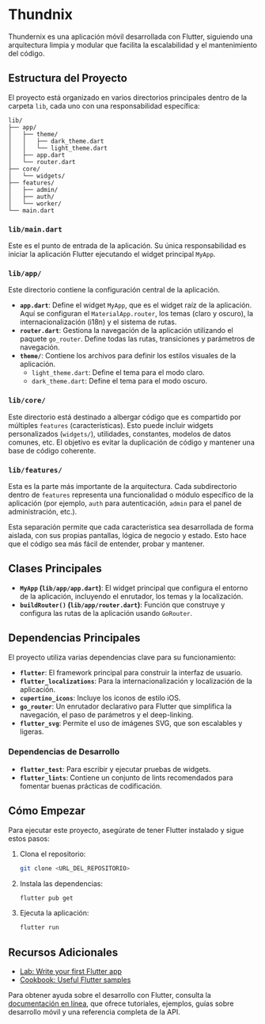 # Thundnix

Thundernix es una aplicación móvil desarrollada con Flutter, siguiendo una arquitectura limpia y modular que facilita la escalabilidad y el mantenimiento del código.

## Estructura del Proyecto

El proyecto está organizado en varios directorios principales dentro de la carpeta `lib`, cada uno con una responsabilidad específica:

```
lib/
├── app/
│   ├── theme/
│   │   ├── dark_theme.dart
│   │   └── light_theme.dart
│   ├── app.dart
│   └── router.dart
├── core/
│   └── widgets/
├── features/
│   ├── admin/
│   ├── auth/
│   └── worker/
└── main.dart
```

### `lib/main.dart`

Este es el punto de entrada de la aplicación. Su única responsabilidad es iniciar la aplicación Flutter ejecutando el widget principal `MyApp`.

### `lib/app/`

Este directorio contiene la configuración central de la aplicación.

*   **`app.dart`**: Define el widget `MyApp`, que es el widget raíz de la aplicación. Aquí se configuran el `MaterialApp.router`, los temas (claro y oscuro), la internacionalización (i18n) y el sistema de rutas.
*   **`router.dart`**: Gestiona la navegación de la aplicación utilizando el paquete `go_router`. Define todas las rutas, transiciones y parámetros de navegación.
*   **`theme/`**: Contiene los archivos para definir los estilos visuales de la aplicación.
    *   `light_theme.dart`: Define el tema para el modo claro.
    *   `dark_theme.dart`: Define el tema para el modo oscuro.

### `lib/core/`

Este directorio está destinado a albergar código que es compartido por múltiples `features` (características). Esto puede incluir widgets personalizados (`widgets/`), utilidades, constantes, modelos de datos comunes, etc. El objetivo es evitar la duplicación de código y mantener una base de código coherente.

### `lib/features/`

Esta es la parte más importante de la arquitectura. Cada subdirectorio dentro de `features` representa una funcionalidad o módulo específico de la aplicación (por ejemplo, `auth` para autenticación, `admin` para el panel de administración, etc.).

Esta separación permite que cada característica sea desarrollada de forma aislada, con sus propias pantallas, lógica de negocio y estado. Esto hace que el código sea más fácil de entender, probar y mantener.

## Clases Principales

*   **`MyApp` (`lib/app/app.dart`)**: El widget principal que configura el entorno de la aplicación, incluyendo el enrutador, los temas y la localización.
*   **`buildRouter()` (`lib/app/router.dart`)**: Función que construye y configura las rutas de la aplicación usando `GoRouter`.

## Dependencias Principales

El proyecto utiliza varias dependencias clave para su funcionamiento:

*   **`flutter`**: El framework principal para construir la interfaz de usuario.
*   **`flutter_localizations`**: Para la internacionalización y localización de la aplicación.
*   **`cupertino_icons`**: Incluye los iconos de estilo iOS.
*   **`go_router`**: Un enrutador declarativo para Flutter que simplifica la navegación, el paso de parámetros y el deep-linking.
*   **`flutter_svg`**: Permite el uso de imágenes SVG, que son escalables y ligeras.

### Dependencias de Desarrollo

*   **`flutter_test`**: Para escribir y ejecutar pruebas de widgets.
*   **`flutter_lints`**: Contiene un conjunto de lints recomendados para fomentar buenas prácticas de codificación.

## Cómo Empezar

Para ejecutar este proyecto, asegúrate de tener Flutter instalado y sigue estos pasos:

1.  Clona el repositorio:
    ```sh
    git clone <URL_DEL_REPOSITORIO>
    ```
2.  Instala las dependencias:
    ```sh
    flutter pub get
    ```
3.  Ejecuta la aplicación:
    ```sh
    flutter run
    ```

## Recursos Adicionales

- [Lab: Write your first Flutter app](https://docs.flutter.dev/get-started/codelab)
- [Cookbook: Useful Flutter samples](https://docs.flutter.dev/cookbook)

Para obtener ayuda sobre el desarrollo con Flutter, consulta la [documentación en línea](https://docs.flutter.dev/), que ofrece tutoriales, ejemplos, guías sobre desarrollo móvil y una referencia completa de la API.
